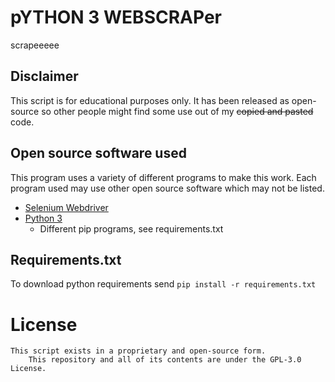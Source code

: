 # pYTHON 3 WEBSCRAPer
scrapeeeee

## Disclaimer
This script is for educational purposes only. It has been released as open-source so other people might find some use out of my ~~copied and pasted~~ code.  
## Open source software used
This program uses a variety of different programs to make this work. Each program used may use other open source software which may not be listed. 
- [Selenium Webdriver](https://github.com/SeleniumHQ/selenium/blob/trunk/LICENSE)
- [Python 3](https://docs.python.org/3/license.html)
    - Different pip programs, see requirements.txt
## Requirements.txt
To download python requirements send ``pip install -r requirements.txt``
# License
```
This script exists in a proprietary and open-source form.
    This repository and all of its contents are under the GPL-3.0 License. 
```